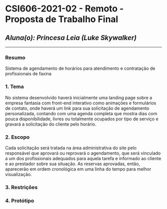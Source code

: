 # **CSI606-2021-02 - Remoto - Proposta de Trabalho Final**

## *Aluna(o): Princesa Leia (Luke Skywalker)*

--------------

<!-- Descrever um resumo sobre o trabalho. -->

### Resumo

Sistema de agendamento de horários para atendimento e contratação de profissionais de faxina 

<!-- Apresentar o tema. -->
### 1. Tema

  <!-- O trabalho final tem como tema o desenvolvimento de ... -->
  No sistema desenvolvido haverá inicialmente uma landing page sobre a empresa fantasia com front-end interativo como animações e formulários de contato, onde haverá um link para sua solicitação de agendamento personalizada, contando com uma agenda completa que mostra dias com pouca disponibilidade, livres ou totalmente ocupados por tipo de serviço e gravará a solicitação do cliente pelo horário.

<!-- Descrever e limitar o escopo da aplicação. -->
### 2. Escopo

  <!-- Este projeto terá as seguintes funcionalidades... -->
  Cada solicitação será tratada na área administrativa do site pelo responsável que aprovará ou reprovará o agendamento, que será vinculado a um dos profissionais adequados para aquela tarefa e informado ao cliente e ao prestador sobre sua situação.
  As reservas aprovadas, então, aparecerão em ordem cronológica em uma linha do tempo para melhor visualização.

<!-- Apresentar restrições de funcionalidades e de escopo. -->
### 3. Restrições

  <!-- Neste trabalho não serão considerados ... -->

<!-- Construir alguns protótipos para a aplicação, disponibilizá-los no Github e descrever o que foi considerado. //-->
### 4. Protótipo

  <!-- Protótipos para as páginas (descrever quais páginas) foram elaborados, e podem ser encontrados em... -->

<!-- ### 5. Referências -->

  <!-- Referências podem ser incluídas, caso necessário. Utilize o padrão ABNT. -->

